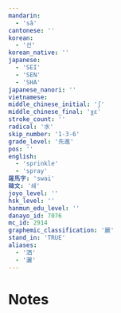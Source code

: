```yaml
---
mandarin:
  - 'sǎ'
cantonese: ''
korean:
  - '선'
korean_native: ''
japanese:
  - 'SEI'
  - 'SEN'
  - 'SHA'
japanese_nanori: ''
vietnamese:
middle_chinese_initial: 'ʃ'
middle_chinese_final: 'ɣɛ'
stroke_count: ''
radical: '水'
skip_number: '1-3-6'
grade_level: '先進'
pos: ''
english:
  - 'sprinkle'
  - 'spray'
羅馬字: 'swai'
韓文: '쇄'
joyo_level: ''
hsk_level: ''
hanmun_edu_level: ''
danayo_id: 7076
mc_id: 2914
graphemic_classification: '麗'
stand_in: 'TRUE'
aliases:
  - '洒'
  - '灑'
---
```


# Notes
